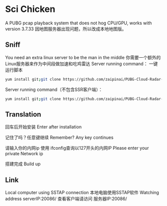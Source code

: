 # Sci Chicken

A PUBG pcap playback system that does not hog CPU/GPU, works with version 3.7.33
因地图服务器出现问题，所以改成本地地图版。

## Sniff

You need an extra linux server to be the man in the middle
你需要一个额外的Linux服务器来作为中间段做加速和吃鸡雷达
Server running command：
一键运行脚本
```bash
yum install git;git clone https://github.com/zaipinai/PUBG-Cloud-Radar-SSRoptional.git; chmod +x . /root/PUBG-Cloud-Radar/update.sh;. /root/PUBG-Cloud-Radar/update.sh
```
Server running command（不包含SSR客户端）：
```bash
yum install git;git clone https://github.com/zaipinai/PUBG-Cloud-Radar-SSRoptional.git; chmod +x . /root/PUBG-Cloud-Radar/updatewithnossr.sh;. /root/PUBG-Cloud-Radar/updatewithnossr.sh
```

## Translation

回车后开始安装  Enter after installation

记住了吗？任意键继续  Remember? Any key continues

请输入你的内网ip 使用 ifconfig查询以127开头的内网IP Please enter your private Network ip

搭建完成 Build up


## Link

Local computer using SSTAP connection
本地电脑使用SSTAP软件
Watching address  serverIP:20086/
查看客户端请访问 服务器IP:20086/
